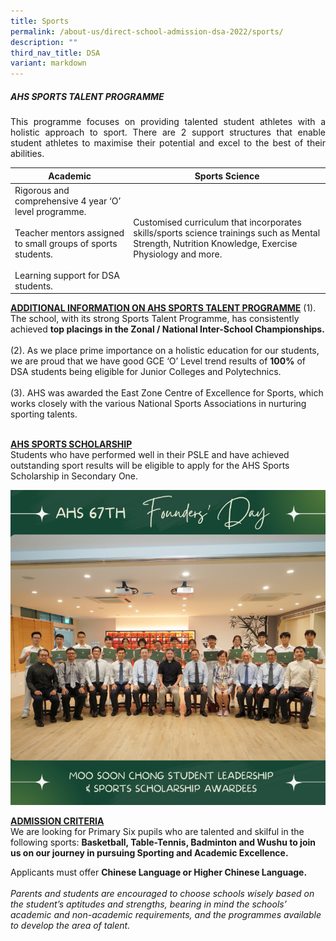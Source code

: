 ```yaml
---
title: Sports
permalink: /about-us/direct-school-admission-dsa-2022/sports/
description: ""
third_nav_title: DSA
variant: markdown
---
```

##### AHS SPORTS TALENT PROGRAMME

<p align="justify">
This programme focuses on providing talented student athletes with a holistic approach to sport. There are 2 support structures that enable student athletes to maximise their potential and excel to the best of their abilities.
</p>

| Academic | Sports Science|
| -------- | -------- | 
| Rigorous and comprehensive 4 year ‘O’ level programme.<br><br>	Teacher mentors assigned to small groups of sports students.<br><br>Learning support for DSA students.    | Customised curriculum that incorporates skills/sports science trainings such as Mental Strength, Nutrition Knowledge, Exercise Physiology and more.     |

<b><u>ADDITIONAL INFORMATION ON AHS SPORTS TALENT PROGRAMME</u></b>
(1). The school, with its strong Sports Talent Programme, has consistently achieved <b>top placings in the Zonal / National Inter-School Championships.</b><br><br>
(2). As we place prime importance on a holistic education for our students, we are proud that we have good GCE ‘O’ Level trend results of <b>100%</b> of DSA students being eligible for Junior Colleges and Polytechnics.<br><br>
(3). AHS was awarded the East Zone Centre of Excellence for Sports, which works closely with the various National Sports Associations in nurturing sporting talents.<br><br>

<b><u>AHS SPORTS SCHOLARSHIP</u></b><br>
Students who have performed well in their PSLE and have achieved outstanding sport results will be eligible to apply for the AHS Sports Scholarship in Secondary One.

![](/images/About%20us/DSA/2023_DSA_Sports_1.png)
<br>

<b><u>ADMISSION CRITERIA</u></b><br>
We are looking for Primary Six pupils who are talented and skilful in the following sports: <b>Basketball, Table-Tennis, Badminton and Wushu to join us on our journey in pursuing Sporting and Academic Excellence.</b>

Applicants must offer <b>Chinese Language or Higher Chinese Language.</b><br><br>
<i>Parents and students are encouraged to choose schools wisely based on the student’s aptitudes and strengths, bearing in mind the schools’ academic and non-academic requirements, and the programmes available to develop the area of talent.</i>